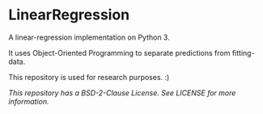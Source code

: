 # LinearRegression
A linear-regression implementation on Python 3.

It uses Object-Oriented Programming to separate predictions from fitting-data.

This repository is used for research purposes. :)

_This repository has a BSD-2-Clause License. See LICENSE for more information._
